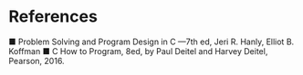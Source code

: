 # References

■ Problem Solving and Program Design in C —7th ed, Jeri R. Hanly, Elliot B. Koffman
■ C How to Program, 8ed, by Paul Deitel and Harvey Deitel, Pearson, 2016.